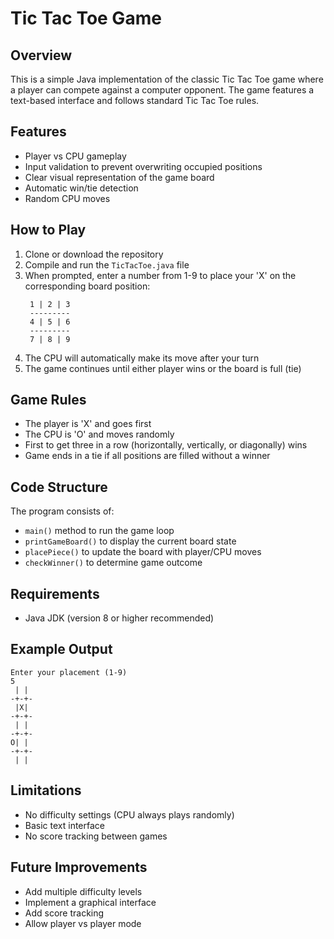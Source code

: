 # Tic Tac Toe Game

## Overview
This is a simple Java implementation of the classic Tic Tac Toe game where a player can compete against a computer opponent. The game features a text-based interface and follows standard Tic Tac Toe rules.

## Features
- Player vs CPU gameplay
- Input validation to prevent overwriting occupied positions
- Clear visual representation of the game board
- Automatic win/tie detection
- Random CPU moves

## How to Play
1. Clone or download the repository
2. Compile and run the `TicTacToe.java` file
3. When prompted, enter a number from 1-9 to place your 'X' on the corresponding board position:
   ```
    1 | 2 | 3
    ---------
    4 | 5 | 6
    ---------
    7 | 8 | 9
   ```
4. The CPU will automatically make its move after your turn
5. The game continues until either player wins or the board is full (tie)

## Game Rules
- The player is 'X' and goes first
- The CPU is 'O' and moves randomly
- First to get three in a row (horizontally, vertically, or diagonally) wins
- Game ends in a tie if all positions are filled without a winner

## Code Structure
The program consists of:
- `main()` method to run the game loop
- `printGameBoard()` to display the current board state
- `placePiece()` to update the board with player/CPU moves
- `checkWinner()` to determine game outcome

## Requirements
- Java JDK (version 8 or higher recommended)

## Example Output
```
Enter your placement (1-9)
5
 | | 
-+-+-
 |X| 
-+-+-
 | | 
-+-+-
O| | 
-+-+-
 | | 
```

## Limitations
- No difficulty settings (CPU always plays randomly)
- Basic text interface
- No score tracking between games

## Future Improvements
- Add multiple difficulty levels
- Implement a graphical interface
- Add score tracking
- Allow player vs player mode
